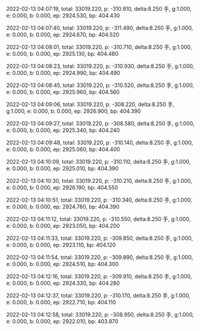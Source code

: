 2022-02-13 04:07:19, total: 33019.220, p: -310.910, delta:8.250 手, g:1.000, e: 0.000, b: 0.000, ep: 2924.530, bp: 404.430

2022-02-13 04:07:40, total: 33019.220, p: -311.490, delta:8.250 手, g:1.000, e: 0.000, b: 0.000, ep: 2924.670, bp: 404.520

2022-02-13 04:08:01, total: 33019.220, p: -310.710, delta:8.250 手, g:1.000, e: 0.000, b: 0.000, ep: 2925.130, bp: 404.480

2022-02-13 04:08:23, total: 33019.220, p: -310.930, delta:8.250 手, g:1.000, e: 0.000, b: 0.000, ep: 2924.990, bp: 404.490

2022-02-13 04:08:45, total: 33019.220, p: -310.520, delta:8.250 手, g:1.000, e: 0.000, b: 0.000, ep: 2925.960, bp: 404.560

2022-02-13 04:09:06, total: 33019.220, p: -308.220, delta:8.250 手, g:1.000, e: 0.000, b: 0.000, ep: 2926.900, bp: 404.390

2022-02-13 04:09:27, total: 33019.220, p: -308.580, delta:8.250 手, g:1.000, e: 0.000, b: 0.000, ep: 2925.340, bp: 404.240

2022-02-13 04:09:48, total: 33019.220, p: -310.140, delta:8.250 手, g:1.000, e: 0.000, b: 0.000, ep: 2925.060, bp: 404.400

2022-02-13 04:10:09, total: 33019.220, p: -310.110, delta:8.250 手, g:1.000, e: 0.000, b: 0.000, ep: 2925.010, bp: 404.390

2022-02-13 04:10:30, total: 33019.220, p: -310.210, delta:8.250 手, g:1.000, e: 0.000, b: 0.000, ep: 2926.190, bp: 404.550

2022-02-13 04:10:51, total: 33019.220, p: -310.340, delta:8.250 手, g:1.000, e: 0.000, b: 0.000, ep: 2924.780, bp: 404.390

2022-02-13 04:11:12, total: 33019.220, p: -310.550, delta:8.250 手, g:1.000, e: 0.000, b: 0.000, ep: 2923.050, bp: 404.200

2022-02-13 04:11:33, total: 33019.220, p: -309.850, delta:8.250 手, g:1.000, e: 0.000, b: 0.000, ep: 2923.110, bp: 404.120

2022-02-13 04:11:54, total: 33019.220, p: -309.890, delta:8.250 手, g:1.000, e: 0.000, b: 0.000, ep: 2924.510, bp: 404.300

2022-02-13 04:12:16, total: 33019.220, p: -309.910, delta:8.250 手, g:1.000, e: 0.000, b: 0.000, ep: 2924.330, bp: 404.280

2022-02-13 04:12:37, total: 33019.220, p: -310.170, delta:8.250 手, g:1.000, e: 0.000, b: 0.000, ep: 2922.710, bp: 404.110

2022-02-13 04:12:58, total: 33019.220, p: -308.950, delta:8.250 手, g:1.000, e: 0.000, b: 0.000, ep: 2922.010, bp: 403.870
